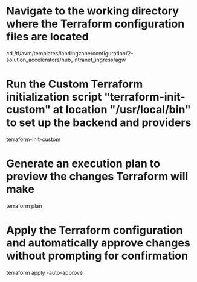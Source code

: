 # Navigate to the working directory where the Terraform configuration files are located
cd /tf/avm/templates/landingzone/configuration/2-solution_accelerators/hub_intranet_ingress/agw

# Run the **Custom** Terraform initialization script "terraform-init-custom" at location "/usr/local/bin" to set up the backend and providers
terraform-init-custom 

# Generate an execution plan to preview the changes Terraform will make
terraform plan

# Apply the Terraform configuration and automatically approve changes without prompting for confirmation
terraform apply -auto-approve
